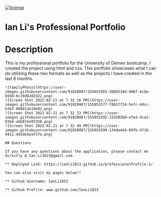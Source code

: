 

[![license](https://img.shields.io/badge/license-MIT-yellow.svg)](https://opensource.org/licenses/MIT)
# Ian Li's Professional Portfolio
# Description
This is my professional portfolio for the University of Denver bootcamp. I created the project using html and css.  This portfolio showcases what I can do utilizing these two formats as well as the projects I have created in the last 6 months.  
```
![familyPhoto](https://user-images.githubusercontent.com/91820087/155053565-306d519d-946f-4cbe-b938-6c19d8282d22.png)
![Screen Shot 2022-02-21 at 7 32 16 PM](https://user-images.githubusercontent.com/91820087/155053577-f861ff24-5e7c-4dcc-b343-866013e19e02.png)
![Screen Shot 2022-02-21 at 7 32 33 PM](https://user-images.githubusercontent.com/91820087/155053592-233202b0-efed-4ce2-83e8-abb87ee9f358.png)
![Screen Shot 2022-02-21 at 7 32 49 PM](https://user-images.githubusercontent.com/91820087/155053599-134da4d4-89fb-4716-9411-4d1de5eaf57e.png)

## Questions

If you have any questions about the application, please contact me directly @ Ian.Li1023@gmail.com.

** Deployed Link: https://ianli1023.github.io/professionalProfile-2/

You can also visit my pages below!!

** Github Username: IanLi1023

** Github Profile: www.github.com/IanLi1023
